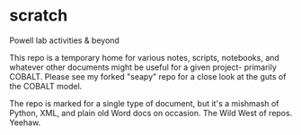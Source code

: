# scratch
Powell lab activities &amp; beyond

This repo is a temporary home for various notes, scripts, notebooks, and whatever other documents might be useful for a given project- primarily COBALT. Please see my forked "seapy" repo for a close look at the guts of the COBALT model.

The repo is marked for a single type of document, but it's a mishmash of Python, XML, and plain old Word docs on occasion. The Wild West of repos. Yeehaw.
